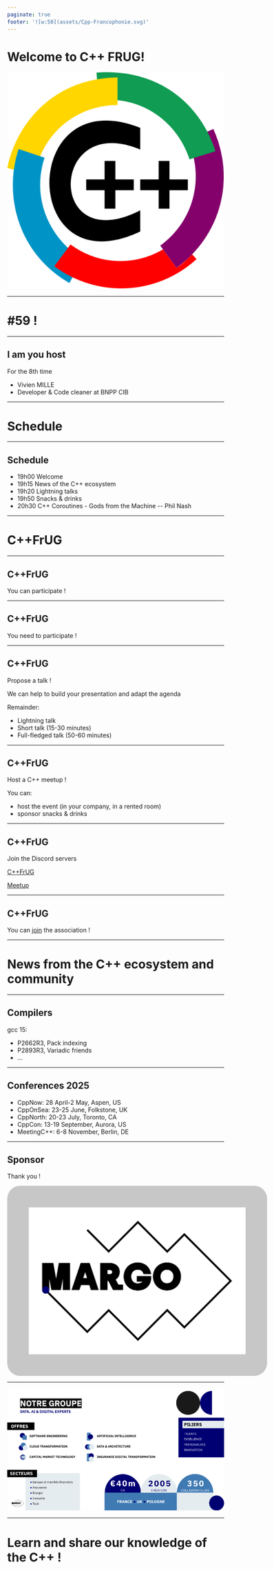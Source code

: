 ```yaml
---
paginate: true
footer: '![w:50](assets/Cpp-Francophonie.svg)'
---
```


# Welcome to C++ FRUG!

![CPPFRUG Logo](assets/Cpp-Francophonie.svg)

<!-- _footer: "" -->

---

# #59 !

---
## I am you host

For the 8th time
- Vivien MILLE
- Developer & Code cleaner at BNPP CIB

---
# Schedule

---
## Schedule

- 19h00 Welcome
- 19h15 News of the C++ ecosystem
- 19h20 Lightning talks
- 19h50 Snacks & drinks
- 20h30 C++ Coroutines - Gods from the Machine -- Phil Nash

---
# C++FrUG

---
## C++FrUG

You can participate !

---
## C++FrUG

You need to participate !

---
## C++FrUG

Propose a talk !

We can help to build your presentation and adapt the agenda

Remainder:
* Lightning talk
* Short talk (15-30 minutes)
* Full-fledged talk (50-60 minutes)

---

## C++FrUG

Host a C++ meetup !

You can:
* host the event (in your company, in a rented room)
* sponsor snacks & drinks

---
## C++FrUG

Join the Discord servers

[C++FrUG](https://discord.gg/YmKMABu9)

[Meetup](https://discord.gg/3K69BvqK)

---
## C++FrUG

You can [join](https://www.helloasso.com/associations/c-frug) the association !

---
# News from the C++ ecosystem and community

---
## Compilers

gcc 15:
- P2662R3, Pack indexing
- P2893R3, Variadic friends
- ...

---
## Conferences 2025

- CppNow: 28 April-2 May, Aspen, US
- CppOnSea: 23-25 June, Folkstone, UK
- CppNorth: 20-23 July, Toronto, CA
- CppCon: 13-19 September, Aurora, US
- MeetingC++: 6-8 November, Berlin, DE

---
## Sponsor

<style scoped>
img[alt~='center'] {
    display: block;
    margin-left: auto;
    margin-right: auto;
    background-color: #c7c7c7;
    border-radius: 30px;
    padding: 50px;
}
</style>

Thank you !

![center w:500 Logo MARGO](assets/logo-margo.png)

---
![bg](assets/MARGO%20-%20Slide.png)

---
# Learn and share our knowledge of the C++ !
